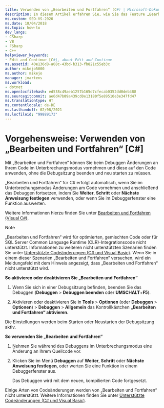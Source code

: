 ```yaml
---
title: Verwenden von „Bearbeiten und Fortfahren“ (C#) | Microsoft-Dokumentation
description: In diesem Artikel erfahren Sie, wie Sie das Feature „Bearbeiten und fortfahren“ verwenden, um Änderungen an Ihrem Code im Unterbrechungsmodus während des Debuggens vorzunehmen und anzuwenden, ohne dass Sie die Debugsitzung in Visual Studio beenden und neu starten müssen.
ms.custom: SEO-VS-2020
ms.date: 10/04/2018
ms.topic: how-to
dev_langs:
- CSharp
- VB
- FSharp
- C++
helpviewer_keywords:
- Edit and Continue [C#], about Edit and Continue
ms.assetid: 40e136d8-a08c-43bd-b313-fb821c55eb3c
author: mikejo5000
ms.author: mikejo
manager: jmartens
ms.workload:
- dotnet
ms.openlocfilehash: ed538c49aeb1257b165d7cfecab0352dd0deb488
ms.sourcegitcommit: ae6d47b09a439cd0e13180f5e89510e3e347fd47
ms.translationtype: HT
ms.contentlocale: de-DE
ms.lasthandoff: 02/08/2021
ms.locfileid: "99889173"
---
```

# <a name="how-to-use-edit-and-continue-c"></a>Vorgehensweise: Verwenden von „Bearbeiten und Fortfahren“ [C#]
Mit „Bearbeiten und Fortfahren“ können Sie beim Debuggen Änderungen an Ihrem Code im Unterbrechungsmodus vornehmen und diese auf den Code anwenden, ohne die Debugsitzung beenden und neu starten zu müssen.

„Bearbeiten und Fortfahren“ für C# erfolgt automatisch, wenn Sie im Unterbrechungsmodus Änderungen am Code vornehmen und anschließend das Debuggen fortsetzen, indem Sie **Weiter**, **Schritt** oder **Nächste Anweisung festlegen** verwenden, oder wenn Sie im Debuggerfenster eine Funktion auswerten.

Weitere Informationen hierzu finden Sie unter [Bearbeiten und Fortfahren (Visual C#)](../debugger/edit-and-continue-visual-csharp.md).

>[!NOTE]
>„Bearbeiten und Fortfahren“ wird für optimierten, gemischten Code oder für SQL Server Common Language Runtime (CLR)-Integrationscode nicht unterstützt. Informationen zu weiteren nicht unterstützten Szenarien finden Sie unter [Unterstützte Codeänderungen (C# und Visual Basic)](../debugger/supported-code-changes-csharp.md). Wenn Sie in einem dieser Szenarien „Bearbeiten und Fortfahren“ versuchen, wird ein Meldungsfeld mit dem Hinweis angezeigt, dass „Bearbeiten und Fortfahren“ nicht unterstützt wird.

**So aktivieren oder deaktivieren Sie „Bearbeiten und Fortfahren“**

1. Wenn Sie sich in einer Debugsitzung befinden, beenden Sie das Debuggen (**Debuggen** > **Debuggen beenden** oder **UMSCHALT**+**F5**).

1. Aktivieren oder deaktivieren Sie in **Tools** > **Optionen** (oder **Debuggen** > **Optionen**) > **Debuggen** > **Allgemein** das Kontrollkästchen **„Bearbeiten und Fortfahren“ aktivieren**.

Die Einstellungen werden beim Starten oder Neustarten der Debugsitzung aktiv.

**So verwenden Sie „Bearbeiten und Fortfahren“**

1. Nehmen Sie während des Debuggens im Unterbrechungsmodus eine Änderung an Ihrem Quellcode vor.

1. Klicken Sie im Menü **Debuggen** auf **Weiter**, **Schritt** oder **Nächste Anweisung festlegen**, oder werten Sie eine Funktion in einem Debuggerfenster aus.

   Das Debuggen wird mit dem neuen, kompilierten Code fortgesetzt.

Einige Arten von Codeänderungen werden von „Bearbeiten und Fortfahren“ nicht unterstützt. Weitere Informationen finden Sie unter [Unterstützte Codeänderungen (C# und Visual Basic)](../debugger/supported-code-changes-csharp.md).
